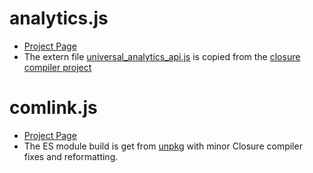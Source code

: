 # analytics.js

* [Project Page](https://developers.google.com/analytics/devguides/collection/analyticsjs)
* The extern file [universal_analytics_api.js]((https://github.com/google/closure-compiler/blob/master/contrib/externs/universal_analytics_api.js)) is copied from the [closure compiler project](https://github.com/google/closure-compiler)

# comlink.js

* [Project Page](https://github.com/GoogleChromeLabs/comlink)
* The ES module build is get from [unpkg](https://unpkg.com/comlink@4.2.0/dist/esm/comlink.js) with minor Closure compiler fixes and reformatting.
